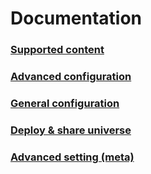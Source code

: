 # Documentation

### [Supported content](supported_content/index.md)

### [Advanced configuration](advanced_configuration)

### [General configuration](general_configuration)

### [Deploy & share universe](deploy_share_universe.md)

### [Advanced setting (meta)](advanced_setting.md)

